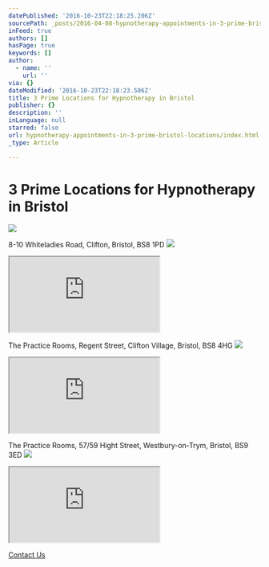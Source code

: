 ```yaml
---
datePublished: '2016-10-23T22:18:25.206Z'
sourcePath: _posts/2016-04-08-hypnotherapy-appointments-in-3-prime-bristol-locations.md
inFeed: true
authors: []
hasPage: true
keywords: []
author:
  - name: ''
    url: ''
via: {}
dateModified: '2016-10-23T22:18:23.506Z'
title: 3 Prime Locations for Hypnotherapy in Bristol
publisher: {}
description: ''
inLanguage: null
starred: false
url: hypnotherapy-appointments-in-3-prime-bristol-locations/index.html
_type: Article

---
```

# 3 Prime Locations for Hypnotherapy in Bristol
![](https://s3-us-west-2.amazonaws.com/the-grid-img/p/e2291df59c76781226364c7b20b242a67b59e5f0.jpg)

8-10 Whiteladies Road, Clifton, Bristol, BS8 1PD
![](https://the-grid-user-content.s3-us-west-2.amazonaws.com/1aab3eb5-e7a1-42e5-872b-3006e4769a32.jpg)

<iframe src="https://the-grid.github.io/ed-location/?latitude=20&amp;longitude=-35&amp;zoom=19&amp;address=Whiteladies%20Road%2C%20City%20of%20Bristol%2C%20City%20of%20Bristol%20BS8%202NP%2C%20United%20Kingdom" style=""></iframe>

The Practice Rooms, Regent Street, Clifton Village, Bristol, BS8 4HG
![](https://the-grid-user-content.s3-us-west-2.amazonaws.com/b4330cb4-51f3-4dcd-840e-c286f3dfacdb.jpg)

<iframe src="https://the-grid.github.io/ed-location/?latitude=20&amp;longitude=-35&amp;zoom=17&amp;address=BS8%204HG%2C%20City%20of%20Bristol%2C%20United%20Kingdom" style=""></iframe>

The Practice Rooms, 57/59 Hight Street, Westbury-on-Trym, Bristol, BS9 3ED
![](https://the-grid-user-content.s3-us-west-2.amazonaws.com/dbe19cce-83e1-44c7-a9ef-640a773c2e2c.jpg)

<iframe src="https://the-grid.github.io/ed-location/?latitude=20&amp;longitude=-35&amp;zoom=17&amp;address=Westbury-on-Trym%2C%20City%20of%20Bristol%2C%20City%20of%20Bristol%20BS9%203DR%20United%20Kingdom" style=""></iframe>

[Contact Us][0]

[0]: https://www.cliftonhypnotherapy.com/contact-us/